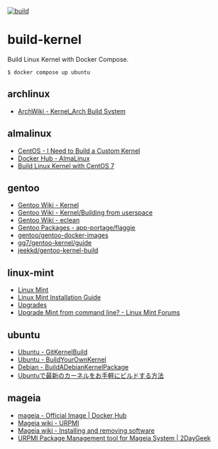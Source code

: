 [![build](https://github.com/takano32/build-kernel/actions/workflows/workflow.yml/badge.svg)](https://github.com/takano32/build-kernel/actions/workflows/workflow.yml)

# build-kernel

Build Linux Kernel with Docker Compose.

```
$ docker compose up ubuntu
```

## archlinux

* [ArchWiki - Kernel_Arch Build System](https://wiki.archlinux.org/title/Kernel/Arch_Build_System)

## almalinux

* [CentOS - I Need to Build a Custom Kernel](https://wiki.centos.org/HowTos/Custom_Kernel)
* [Docker Hub - AlmaLinux](https://hub.docker.com/_/almalinux/)
* [Build Linux Kernel with CentOS 7](https://qiita.com/syo0901/items/3e03222bf4e79d22ccd1)

## gentoo

* [Gentoo Wiki - Kernel](https://wiki.gentoo.org/wiki/Kernel)
* [Gentoo Wiki - Kernel/Building from userspace](https://wiki.gentoo.org/wiki/Kernel/Building_from_userspace)
* [Gentoo Wiki - eclean](https://wiki.gentoo.org/wiki/Eclean/ja)
* [Gentoo Packages - app-portage/flaggie](https://packages.gentoo.org/packages/app-portage/flaggie)
* [gentoo/gentoo-docker-images](https://github.com/gentoo/gentoo-docker-images)
* [gg7/gentoo-kernel/guide](https://github.com/gg7/gentoo-kernel-guide)
* [jeekkd/gentoo-kernel-build](https://github.com/jeekkd/gentoo-kernel-build)

## linux-mint

* [Linux Mint](https://linuxmint.com/)
* [Linux Mint Installation Guide](https://linuxmint-installation-guide.readthedocs.io/en/latest/)
* [Upgrades](https://linuxmint-user-guide.readthedocs.io/en/latest/upgrade.html)
* [Upgrade Mint from command line? - Linux Mint Forums](https://forums.linuxmint.com/viewtopic.php?t=311267)

## ubuntu

* [Ubuntu - GitKernelBuild](https://wiki.ubuntu.com/KernelTeam/GitKernelBuild)
* [Ubuntu - BuildYourOwnKernel](https://wiki.ubuntu.com/Kernel/BuildYourOwnKernel)
* [Debian - BuildADebianKernelPackage](https://wiki.debian.org/BuildADebianKernelPackage)
* [Ubuntuで最新のカーネルをお手軽にビルドする方法](https://gihyo.jp/admin/serial/01/ubuntu-recipe/0526?page=2)

## mageia

* [mageia - Official Image | Docker Hub](https://hub.docker.com/_/mageia)
* [Mageia wiki - URPMI](https://wiki.mageia.org/en/URPMI)
* [Mageia wiki - Installing and removing software](https://wiki.mageia.org/en/Installing_and_removing_software)
* [URPMI Package Management tool for Mageia System | 2DayGeek](https://www.2daygeek.com/urpmi-command-examples-manage-packages-mageia-system/)

